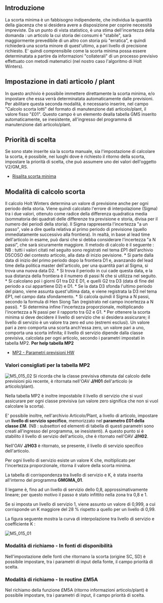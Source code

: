 ## Introduzione
La scorta minima è un fabbisogno indipendente, che individua la quantità della giacenza che si desidera avere a disposizione per coprire necessità impreviste. Da un punto di vista statistico, è una stima dell'incertezza della domanda :  un articolo la cui storia dei consumi è "stabile", sarà maggiormente prevedibile di un altro con storia più "erratica", e quindi richiederà una scorta minore di quest'ultimo, a pari livello di precisione richiesto. E' quindi comprensibile come la scorta minima possa essere determinatata a partire da informazioni "collaterali" di un processo previsivo effettuato con metodi matematici (nel nostro caso l'algoritmo di Holt Winters).

## Impostazione in dati articolo / plant
In questo archivio è possibile immettere direttamente la scorta minima, e/o impostare che essa verrà determinatata automaticamente dalle previsioni. Per abilitare questa seconda modalità, è necessario inserire, nel campo "Calcolo scorta lotti" del formato di manutenzione dati articolo/plant, il valore fisso "£01". Questo campo è un elemento dealla tabella GMS inserito automaticamente, se inesistente, all'ingresso del programma di manutenzione dati articolo/plant.

## Priorità di scelta
Se sono state inserite sia la scorta manuale, sia l'impostazione di calcolare la scorta, è possibile, nei luoghi dove è richiesto il ritorno della scorta, impostare la priorità di scelta, che può assumere uno dei valori dell'oggetto V2/GM_RS.
- [Risalita scorta minima](Sorgenti/OG/V2/GM_RS)

## Modalità di calcolo scorta
Il calcolo Holt Winters determina un valore di previsione anche per ogni periodo della storia. Viene quindi calcolato l'errore di interpolazione (Sigma) tra i due valori, ottenuto come radice della differenza quadratica media (sommatoria dei quadrati delle differenze tra previsione e storia, divisa per il numero dei periodi della storia). Il Sigma rappresenta l'incertezza "a un passo", vale a dire quella relativa al primo periodo di previsione (quello immediatamente successivo alla frontiera). In realtà, in base al lead time dell'articolo in esame, può darsi che si debba considerare l'incertezza "a N passi", che sarà sicuramente maggiore.
Il metodo di calcolo è il seguente : 
NB :  tutti i valori citati nel seguito sono registrati nel tema £P1 dell'archivio D5COSO del contesto articolo, alla data di inizio pevisione.
 \* Si parte dalla data di inizio del primo periodo dopo la frontiera D1 e, avanzando del lead time della politica master dell'articolo, per una quantità pari al Sigma, si trova una nuova data D2.
 \* Si trova il periodo in cui cade questa data, e la sua distanza della frontiera è il numero di passi N che si utilizza nel seguito.
 \* Si calcolano poi i giorni G1 tra D2 E D1, e quelli G2 tra D3 (data di fine del periodo a cui appartiene D2) e D1.
 \* Se la data D3 sfonda l'ultimo periodo del piano, viene assunta quest'ultima data, e viene registrata la D3 nel tema £P1, nel campo data sfondamento.
 \* Si calcola quindi il Sigma a N passi, secondo la formula di Hen Siong Tan (registrato nel campo incertezza a N passi).
 \* Si determina infine l'incertezza proporzionale, moltiplicando l'incertezza a N passi per il rapporto tra G2 e G1.
 \* Per ottenere la scorta minima si deve decidere il livello di servizio che si desidera assicurare; il livello di servizio è un valore tra zero ed uno (estremi esclusi). Un valore pari a zero comporta una scorta anch'essa zero, un valore pari a uno, comporta una scorta infinita; il livello di servizio dipende dalla classe previsiva, calcolata per ogni articolo, secondo i parametri impostati in tabella MP2.
**Per help tabella MP2**
- [MP2 - Parametri previsioni HW](Sorgenti/OG/TA/MP2)
### Valori consigliati per la tabella MP2
![M5_015_02](http://localhost:3000/immagini/M5_015/M5_015_02.png)
Si ricorda che la classe previsiva ottenuta dal calcolo delle previsioni più recente, è ritornata nell'OAV **J/H01** dell'articolo (e articolo/plant).

Nella tabella MP2 è inoltre impostabile il livello di servizio che si vuol assicurare per ogni classe previsiva (un valore zero significa che non si vuol calcolare la scorta).

E' possibile inoltre, nell'archivio Articolo/Plant, a livello di articolo, impostare un **livello di servizio specifico**, memorizzato nel **parametro £01 della classe £M**. (NB :  subsettori ed elementi di tabella di questi parametri sono creati all'ingresso del programma, se inesistenti). A questo punto si è stabilito il livello di servizio dell'articolo, che è ritornato nell'OAV **J/H02**.

Nell'OAV **J/H03** è ritornato, se presente, il livello di servizio specifico dell'articolo.

Per ogni livello di servizio esiste un valore K che, moltiplicato per l'incertezza proporzionale, ritorna il valore della scorta minima.

La tabella di corrispondenza tra livello di servizio e K, è stata inserita all'interno del programma **GMGMA_01**.

Il legame è, fino ad un livello di servizio dello 0,8, approssimativamente lineare; per questo motivo il passo è stato infittito nella zona tra 0,8 e 1.

Se si imposta un livello di servizio 1, viene assunto un valore di 0,999, a cui corrisponde un K maggiore del 28 % rispetto a quello per un livello di 0,99.

La figura seguente mostra la curva di interpolazione tra livello di servizio e coefficiente K : 

![M5_015_01](http://localhost:3000/immagini/M5_015/M5_015_01.png)
### Modalità di richiamo - In fonti di disponibilità
Nell'impostazione delle fonti che ritornano la scorta (origine SC, SD) è possibile impostare, tra i parametri di input della fonte, il campo priorità di scelta.

### Modalità di richiamo - In routine £M5A
Nel richiamo della funzione £M5A (ritorno informazioni articolo/plant) è possibile impostare, tra i parametri di input, il campo priorità di scelta.
